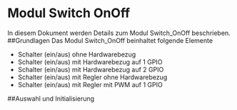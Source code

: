 # Modul Switch OnOff
In diesem Dokument werden Details zum Modul Switch_OnOff beschrieben.
##Grundlagen
Das Modul Switch_OnOff beinhaltet folgende Elemente

- Schalter (ein/aus) ohne Hardwarebezug
- Schalter (ein/aus) mit Hardwarebezug auf 1 GPIO
- Schalter (ein/aus) mit Hardwarebezug auf 2 GPIO
- Schalter (ein/aus) mit Regler ohne Hardwarebezug
- Schalter (ein/aus) mit Regler mit PWM auf 1 GPIO

##Auswahl und Initialisierung
